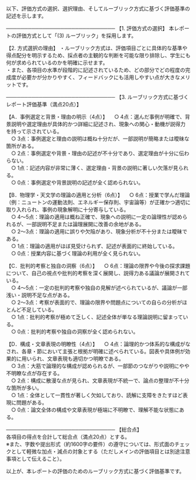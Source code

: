以下、評価方式の選択、選択理由、そしてルーブリック方式に基づく評価基準の記述を示します。

──────────────────────────────
【1. 評価方式の選択】
本レポートの評価方式として「(3) ルーブリック」を採用します。

【2. 方式選択の理由】
・ルーブリック方式は、評価項目ごとに具体的な基準や得点配分を明示するため、採点者の主観的な判断を可能な限り排除し、学生にも何が求められているのかを明確に示せます。  
・また、各項目の水準が段階的に記述されているため、どの部分でどの程度の完成度が必要かが分かりやすく、フィードバックにも活用しやすい点が大きなメリットです。

──────────────────────────────
【3. ルーブリック方式に基づくレポート評価基準（満点20点）】

【A．事例選定と背景・理由の明示（4点）】
 ○ 4点：選んだ事例が明確で、背景説明や選定理由が具体的かつ詳細に記述され、現象への関心・動機が説得力を持って示されている。  
 ○ 3点：事例選定と理由の説明は概ね十分だが、一部説明が簡略または曖昧な箇所がある。  
 ○ 2点：事例選定や背景・理由の記述が不十分であり、選定理由が十分に伝わらない。  
 ○ 1点：記述内容が非常に薄く、選定理由・背景の説明に著しい欠落が見られる。  
 ○ 0点：事例選定や背景説明の記述が全く認められない。

【B．物理学・天文学の理論の適用と分析（6点）】
 ○ 6点：授業で学んだ理論（例：ニュートンの運動法則、エネルギー保存則、宇宙論等）が正確かつ適切に取り入れられ、事例の現象解明に十分寄与している。  
 ○ 4～5点：理論の適用は概ね正確で、現象への説明に一定の論理性が認められるが、一部説明不足または論理展開に改善の余地がある。  
 ○ 2～3点：理論の適用に誤りや欠陥があり、現象分析が不十分または曖昧である。  
 ○ 1点：理論の適用がほぼ見受けられず、記述が表面的に終始している。  
 ○ 0点：授業内容に基づく理論の利用が全く見られない。

【C．批判的考察と独自の洞察（6点）】
 ○ 6点：理論の限界や今後の探求課題について、自己の視点や批判的考察を深く展開し、説得力ある議論が展開されている。  
 ○ 4～5点：一定の批判的考察や独自の見解が述べられているが、議論が一部浅い・説明不足な点がある。  
 ○ 2～3点：考察が表面的で、理論の限界や問題点についての自らの分析がほとんど不足している。  
 ○ 1点：批判的考察が極めて乏しく、記述全体が単なる理論説明に留まっている。  
 ○ 0点：批判的考察や独自の洞察が全く認められない。

【D．構成・文章表現の明瞭性（4点）】
 ○ 4点：論理的かつ体系的な構成がなされ、各章・節において主張と根拠が明確に述べられている。図表や具体例が効果的に用いられ、文章表現も適切かつ明瞭である。  
 ○ 3点：大筋で論理的な構成が認められるが、一部節のつながりや説明にやや不明瞭な点が存在する。  
 ○ 2点：構成に散漫な点が見られ、文章表現が不統一で、論点の整理が不十分な箇所が多い。  
 ○ 1点：全体として一貫性が著しく欠如しており、読解に支障をきたすほど表現に問題がある。  
 ○ 0点：論文全体の構成や文章表現が極端に不明瞭で、理解不能な状態にある。

──────────────────────────────
【総合点】  
各項目の得点を合計して総合点（満点20点）とする。  
※また、字数や提出形式（約1600字の要件）の遵守については、形式面のチェックとして軽微な加点・減点の対象とする（ただしメインの評価項目とは別途注意事項として伝えること）。

以上が、本レポートの評価のためのルーブリック方式に基づく評価基準です。